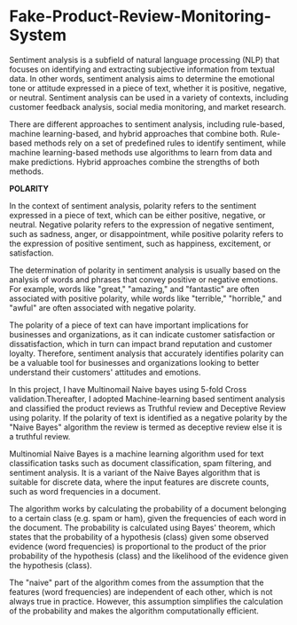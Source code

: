 # Fake-Product-Review-Monitoring-System



Sentiment analysis is a subfield of natural language processing (NLP) that focuses on identifying and extracting subjective information from textual data. In other words, sentiment analysis aims to determine the emotional tone or attitude expressed in a piece of text, whether it is positive, negative, or neutral. Sentiment analysis can be used in a variety of contexts, including customer feedback analysis, social media monitoring, and market research.

There are different approaches to sentiment analysis, including rule-based, machine learning-based, and hybrid approaches that combine both. Rule-based methods rely on a set of predefined rules to identify sentiment, while machine learning-based methods use algorithms to learn from data and make predictions. Hybrid approaches combine the strengths of both methods.

**POLARITY**

In the context of sentiment analysis, polarity refers to the sentiment expressed in a piece of text, which can be either positive, negative, or neutral. Negative polarity refers to the expression of negative sentiment, such as sadness, anger, or disappointment, while positive polarity refers to the expression of positive sentiment, such as happiness, excitement, or satisfaction.

The determination of polarity in sentiment analysis is usually based on the analysis of words and phrases that convey positive or negative emotions. For example, words like "great," "amazing," and "fantastic" are often associated with positive polarity, while words like "terrible," "horrible," and "awful" are often associated with negative polarity.

The polarity of a piece of text can have important implications for businesses and organizations, as it can indicate customer satisfaction or dissatisfaction, which in turn can impact brand reputation and customer loyalty. Therefore, sentiment analysis that accurately identifies polarity can be a valuable tool for businesses and organizations looking to better understand their customers' attitudes and emotions.


In this project, I have Multinomail Naive bayes using 5-fold Cross validation.Thereafter, I adopted Machine-learning based sentiment analysis and classified the product reviews as Truthful review and Deceptive Review using polarity. If the polarity of text is identified as a negative polarity by the "Naive Bayes" algorithm the review is termed as deceptive review else it is a truthful review.


Multinomial Naive Bayes is a machine learning algorithm used for text classification tasks such as document classification, spam filtering, and sentiment analysis. It is a variant of the Naive Bayes algorithm that is suitable for discrete data, where the input features are discrete counts, such as word frequencies in a document.

The algorithm works by calculating the probability of a document belonging to a certain class (e.g. spam or ham), given the frequencies of each word in the document. The probability is calculated using Bayes' theorem, which states that the probability of a hypothesis (class) given some observed evidence (word frequencies) is proportional to the product of the prior probability of the hypothesis (class) and the likelihood of the evidence given the hypothesis (class).

The "naive" part of the algorithm comes from the assumption that the features (word frequencies) are independent of each other, which is not always true in practice. However, this assumption simplifies the calculation of the probability and makes the algorithm computationally efficient.

